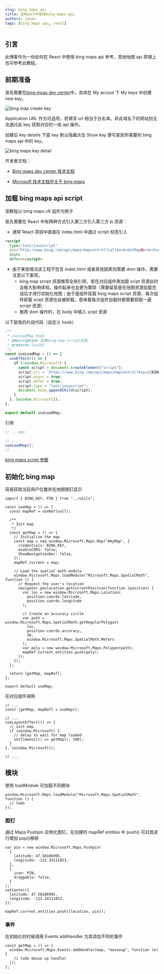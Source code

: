 ```yaml
---
slug: bing_maps_api
title: 在React中使用bing maps api
authors: jonas
tags: [bing maps api, react]
---
```


## 引言

此博客作为一份如何在 React 中使用 bing maps api 参考，其他地图 api 原理上也可参考此教程。

## 前期准备

首先需要在[bing mpas dev center](https://www.bingmapsportal.com/)中，具体在 My accout 下 My keys 中创建 new key。

![bing map create key](/img/bingmapscreatekey.png)

Application URL 作为可选项，若填写 url 相当于白名单。非此域名下的网站则无法通过此 key 获取对应的一些 api 操作。

创建后 key details 下面 key 默认隐藏点击 Show key 便可拿到所需要的 bing maps api 中的 key。

![bing maps key detail](/img/bingmapskeyinfo.png)

开发者文档：

- [Bing maps dev center 技术文档](https://cn.bing.com/maps/sdkrelease/mapcontrol/isdk/Overview)

- [Microsoft 技术文档中关于 bing maps](https://learn.microsoft.com/bingmaps/)

## 加载 bing maps api script

该教程以 bing maps v8 组件为例子

首先需要在 React 中有两种方式引入第三方引入第三方 js 资源：

- 通常 React 项目中直接在 index.html 中通过 script 标签引入

```html
<script
  type="text/javascript"
  src="http://www.bing.com/api/maps/mapcontrol?callback=GetMap&branch=experimental&key=[YOUR_BING_MAPS_KEY]"
  async
  defer></script>
```

- 由于某些情况该工程不包含 index.html 或者其他因素则需要 dom 操作。需要注意以下事项。
  - bing map script 资源推荐全局引用，若在对应组件再加载 scipt 资源此时会极大影响体验。操作起来也会更为繁琐（需要留意是在地图资源加载完成后才进行初始化地图；由于是组件挂载 bing maps script 资源，每次组件卸载 scipt 资源也会被卸载，意味着每次组件加载时都需要获取一遍 script 资源）
  - 推荐 dom 操作时，在 body 中插入 scipt 资源

以下是我的片段代码（自定义 hook）

```jsx
/**
 * useLoadMap hook
 * @description 加载bing map script资源
 * @returns {void}
 */
const useLoadMap = () => {
  useEffect(() => {
    if (!window.Microsoft) {
      const script = document.createElement("script");
      script.src = `https://www.bing.com/api/maps/mapcontrol?key=${BING_KEY}`;
      script.async = true;
      script.defer = true;
      script.type = "text/javascript";
      document.body.appendChild(script);
    }
  }, [window.Microsoft]);
};

export default useLoadMap;
```

引用

```jsx
// ...app

// ...
useLoadMap();
// ...
```

[bing maps script 参数](https://learn.microsoft.com/en-us/bingmaps/v8-web-control/creating-and-hosting-map-controls/setting-map-control-parameters)

## 初始化 bing map

简易获取当前用户位置并在地图图钉显示

```tsx
import { BING_KEY, PIN } from "../utils";

const useMap = () => {
  const mapRef = useRef(null);

  /**
   * Init map
   */
  const getMap = () => {
    // Initialize the map
    const map = new window.Microsoft.Maps.Map("#myMap", {
      credentials: BING_KEY,
      enableCORS: false,
      ShowNavigationBar: false,
    });
    mapRef.current = map;

    // Load the spatial math module
    window.Microsoft.Maps.loadModule("Microsoft.Maps.SpatialMath", function () {
      // Request the user's location
      navigator.geolocation.getCurrentPosition(function (position) {
        var loc = new window.Microsoft.Maps.Location(
          position.coords.latitude,
          position.coords.longitude
        );

        // Create an accuracy circle
        var path = window.Microsoft.Maps.SpatialMath.getRegularPolygon(
          loc,
          position.coords.accuracy,
          36,
          window.Microsoft.Maps.SpatialMath.Meters
        );
        var poly = new window.Microsoft.Maps.Polygon(path);
        mapRef.current.entities.push(poly);
      });
    });
  };

  return [getMap, mapRef];
};

export default useMap;
```

在对应组件调用

```tsx
// ...
const [getMap, mapRef] = useMap();

// ...
useLayoutEffect(() => {
  // init map
  if (window.Microsoft) {
    // delay to wait for map loaded
    setTimeout(() => getMap(), 100);
  }
}, [window.Microsoft]);

// ...
```

## 模块

使用 loadModule 可加载不同模块

```tsx
window.Microsoft.Maps.loadModule("Microsoft.Maps.SpatialMath", function () {
  // todo
});
```

### 图钉

通过 Maps Pushpin 实例化图钉，在创建的 mapRef entities 中 push() 可对其进行增加 pop()移除

```tsx
var pin = new window.Microsoft.Maps.Pushpin(
  {
    latitude: 47.58106995,
    longitude: -122.34111023,
  },
  {
    icon: PIN,
    draggable: false,
  }
);
setCenter({
  latitude: 47.58106995,
  longitude: -122.34111023,
});

mapRef.current.entities.push([location, pin]);
```

### 事件

在初始化的时候调用 Events addHandler 为其添加不同的事件

```tsx
const getMap = () => {
  window.Microsoft.Maps.Events.addHandler(map, "mouseup", function (e) {
    // todo mouse up handler
  });
};
```
